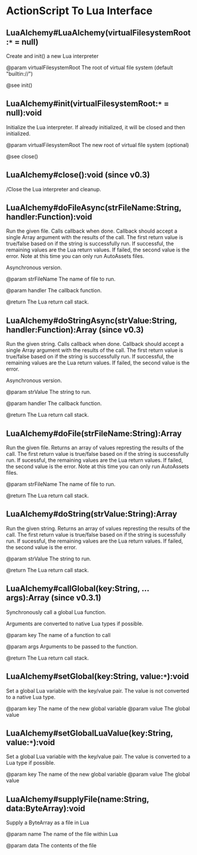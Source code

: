 # ActionScript To Lua Interface #

## LuaAlchemy#LuaAlchemy(virtualFilesystemRoot:`*` = null) ##
Create and init() a new Lua interpreter

@param virtualFilesystemRoot The root of virtual file system (default "builtin://")

@see init()

## LuaAlchemy#init(virtualFilesystemRoot:`*` = null):void ##
Initialize the Lua interpreter.  If already initialized, it will be closed
and then initialized.

@param virtualFilesystemRoot The new root of virtual file system (optional)

@see close()

## LuaAlchemy#close():void (since v0.3) ##
/Close the Lua interpreter and cleanup.

## LuaAlchemy#doFileAsync(strFileName:String, handler:Function):void ##
Run the given file.  Calls callback when done.
Callback should accept a single Array argument with
the results of the call.  The first return value is true/false based on
if the string is successfully run.  If successful, the remaining values
are the Lua return values.  If failed, the second value is the error.
Note at this time you can only run AutoAssets files.

Asynchronous version.

@param strFileName The name of file to run.

@param handler The callback function.

@return The Lua return call stack.

## LuaAlchemy#doStringAsync(strValue:String, handler:Function):Array (since v0.3) ##
Run the given string.  Calls callback when done.
Callback should accept a single Array argument with
the results of the call.  The first return value is true/false based on
if the string is successfully run.  If successful, the remaining values
are the Lua return values.  If failed, the second value is the error.

Asynchronous version.

@param strValue The string to run.

@param handler The callback function.

@return The Lua return call stack.

## LuaAlchemy#doFile(strFileName:String):Array ##
Run the given file.  Returns an array of values represting
the results of the call.  The first return value is true/false based on
if the string is successfully run.  If sucessful, the remaining values
are the Lua return values.  If failed, the second value is the error.
Note at this time you can only run AutoAssets files.

@param strFileName The name of file to run.

@return The Lua return call stack.

## LuaAlchemy#doString(strValue:String):Array ##
Run the given string.  Returns an array of values represting
the results of the call.  The first return value is true/false based on
if the string is sucessfully run.  If sucessful, the remaining values
are the Lua return values.  If failed, the second value is the error.

@param strValue The string to run.

@return The Lua return call stack.

## LuaAlchemy#callGlobal(key:String, ... args):Array (since v0.3.1) ##
Synchronously call a global Lua function.

Arguments are converted to native Lua types if possible.

@param key The name of a function to call

@param args Arguments to be passed to the function.

@return The Lua return call stack.

## LuaAlchemy#setGlobal(key:String, value:`*`):void ##
Set a global Lua variable with the key/value pair.  The value is not converted to a native Lua type.

@param key The name of the new global variable
@param value The global value

## LuaAlchemy#setGlobalLuaValue(key:String, value:`*`):void ##
Set a global Lua variable with the key/value pair.  The value is converted to a Lua type if possible.

@param key The name of the new global variable
@param value The global value

## LuaAlchemy#supplyFile(name:String, data:ByteArray):void ##
Supply a ByteArray as a file in Lua

@param name The name of the file within Lua

@param data The contents of the file